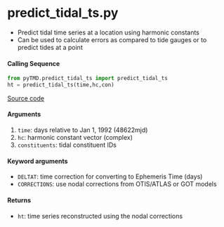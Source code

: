 predict_tidal_ts.py
===================

 - Predict tidal time series at a location using harmonic constants
 - Can be used to calculate errors as compared to tide gauges or to predict tides at a point

#### Calling Sequence
```python
from pyTMD.predict_tidal_ts import predict_tidal_ts
ht = predict_tidal_ts(time,hc,con)
```
[Source code](https://github.com/tsutterley/pyTMD/blob/main/pyTMD/predict_tidal_ts.py)

#### Arguments
 1. `time`: days relative to Jan 1, 1992 (48622mjd)
 2. `hc`: harmonic constant vector (complex)
 3. `constituents`: tidal constituent IDs

#### Keyword arguments
 - `DELTAT`: time correction for converting to Ephemeris Time (days)
 - `CORRECTIONS`: use nodal corrections from OTIS/ATLAS or GOT models

#### Returns
 - `ht`: time series reconstructed using the nodal corrections
